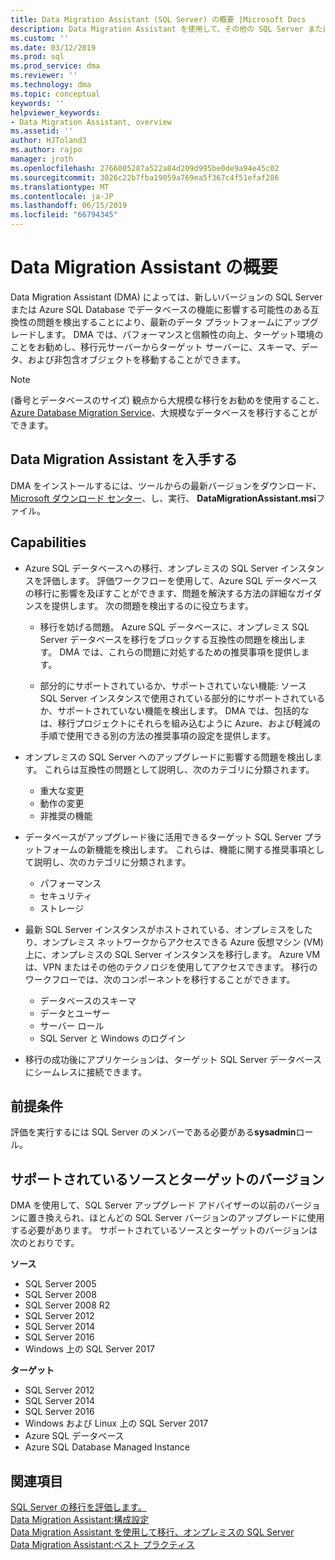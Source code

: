 ```yaml
---
title: Data Migration Assistant (SQL Server) の概要 |Microsoft Docs
description: Data Migration Assistant を使用して、その他の SQL Server または Azure のデータベースに SQL Server データベースを移行する方法について説明します
ms.custom: ''
ms.date: 03/12/2019
ms.prod: sql
ms.prod_service: dma
ms.reviewer: ''
ms.technology: dma
ms.topic: conceptual
keywords: ''
helpviewer_keywords:
- Data Migration Assistant, overview
ms.assetid: ''
author: HJToland3
ms.author: rajpo
manager: jroth
ms.openlocfilehash: 2766005287a522a84d209d995be0de9a94e45c02
ms.sourcegitcommit: 3026c22b7fba19059a769ea5f367c4f51efaf286
ms.translationtype: MT
ms.contentlocale: ja-JP
ms.lasthandoff: 06/15/2019
ms.locfileid: "66794345"
---
```

# <a name="overview-of-data-migration-assistant"></a>Data Migration Assistant の概要
Data Migration Assistant (DMA) によっては、新しいバージョンの SQL Server または Azure SQL Database でデータベースの機能に影響する可能性のある互換性の問題を検出することにより、最新のデータ プラットフォームにアップグレードします。 DMA では、パフォーマンスと信頼性の向上、ターゲット環境のことをお勧めし、移行元サーバーからターゲット サーバーに、スキーマ、データ、および非包含オブジェクトを移動することができます。

> [!NOTE] 
> (番号とデータベースのサイズ) 観点から大規模な移行をお勧めを使用すること、 [Azure Database Migration Service](/azure/dms/dms-overview)、大規模なデータベースを移行することができます。
  
## <a name="get-data-migration-assistant"></a>Data Migration Assistant を入手する
DMA をインストールするには、ツールからの最新バージョンをダウンロード、 [Microsoft ダウンロード センター](https://www.microsoft.com/download/details.aspx?id=53595)、し、実行、 **DataMigrationAssistant.msi**ファイル。

## <a name="capabilities"></a>Capabilities
- Azure SQL データベースへの移行、オンプレミスの SQL Server インスタンスを評価します。 評価ワークフローを使用して、Azure SQL データベースの移行に影響を及ぼすことができます、問題を解決する方法の詳細なガイダンスを提供します。 次の問題を検出するのに役立ちます。

  - 移行を妨げる問題。 Azure SQL データベースに、オンプレミス SQL Server データベースを移行をブロックする互換性の問題を検出します。 DMA では、これらの問題に対処するための推奨事項を提供します。

  - 部分的にサポートされているか、サポートされていない機能: ソース SQL Server インスタンスで使用されている部分的にサポートされているか、サポートされていない機能を検出します。 DMA では、包括的なは、移行プロジェクトにそれらを組み込むように Azure、および軽減の手順で使用できる別の方法の推奨事項の設定を提供します。

- オンプレミスの SQL Server へのアップグレードに影響する問題を検出します。 これらは互換性の問題として説明し、次のカテゴリに分類されます。

  - 重大な変更
  - 動作の変更
  - 非推奨の機能

- データベースがアップグレード後に活用できるターゲット SQL Server プラットフォームの新機能を検出します。 これらは、機能に関する推奨事項として説明し、次のカテゴリに分類されます。

  - パフォーマンス
  - セキュリティ
  - ストレージ

- 最新 SQL Server インスタンスがホストされている、オンプレミスをしたり、オンプレミス ネットワークからアクセスできる Azure 仮想マシン (VM) 上に、オンプレミスの SQL Server インスタンスを移行します。 Azure VM は、VPN またはその他のテクノロジを使用してアクセスできます。 移行のワークフローでは、次のコンポーネントを移行することができます。

  - データベースのスキーマ
  - データとユーザー
  - サーバー ロール
  - SQL Server と Windows のログイン

- 移行の成功後にアプリケーションは、ターゲット SQL Server データベースにシームレスに接続できます。

## <a name="prerequisites"></a>前提条件
評価を実行するには SQL Server のメンバーである必要がある**sysadmin**ロール。

## <a name="supported-source-and-target-versions"></a>サポートされているソースとターゲットのバージョン
DMA を使用して、SQL Server アップグレード アドバイザーの以前のバージョンに置き換えられ、ほとんどの SQL Server バージョンのアップグレードに使用する必要があります。 サポートされているソースとターゲットのバージョンは次のとおりです。

**ソース**
- SQL Server 2005
- SQL Server 2008
- SQL Server 2008 R2
- SQL Server 2012 
- SQL Server 2014
- SQL Server 2016
- Windows 上の SQL Server 2017

**ターゲット**
- SQL Server 2012
- SQL Server 2014
- SQL Server 2016
- Windows および Linux 上の SQL Server 2017
- Azure SQL データベース
- Azure SQL Database Managed Instance

## <a name="see-also"></a>関連項目
[SQL Server の移行を評価します。](../dma/dma-assesssqlonprem.md)     
[Data Migration Assistant:構成設定](../dma/dma-configurationsettings.md)     
[Data Migration Assistant を使用して移行、オンプレミスの SQL Server](../dma/dma-migrateonpremsql.md)     
[Data Migration Assistant:ベスト プラクティス](../dma/dma-bestpractices.md)     
